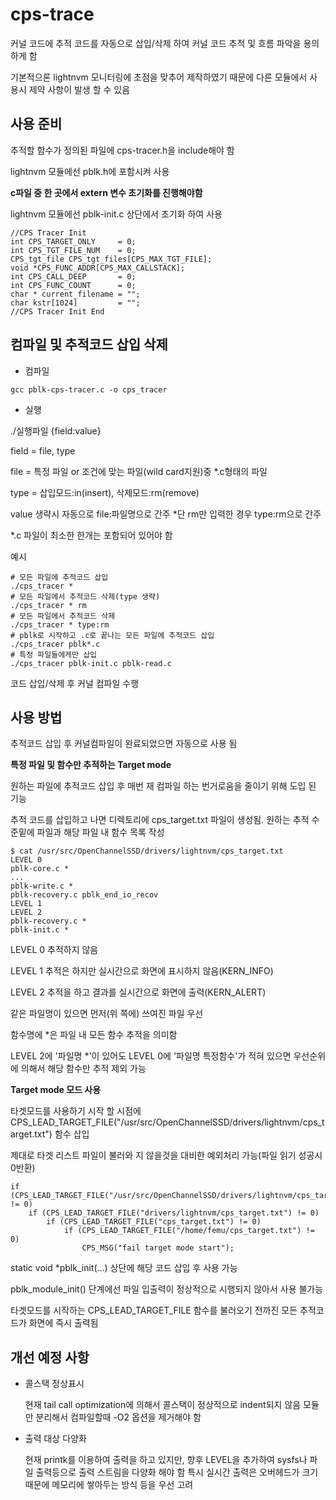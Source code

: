 # cps-trace

커널 코드에 추적 코드를 자동으로 삽입/삭제 하여 커널 코드 추적 및 흐름 파악을 용의하게 함

기본적으론 lightnvm 모니터링에 초점을 맞추어 제작하였기 때문에 다른 모듈에서 사용시 제약 사항이 발생 할 수 있음

## 사용 준비

추적할 함수가 정의된 파일에 cps-tracer.h을 include해야 함

lightnvm 모듈에선 pblk.h에 포함시켜 사용

**c파일 중 한 곳에서  extern 변수 초기화를 진행해야함**

lightnvm 모듈에선 pblk-init.c 상단에서 초기화 하여 사용
```
//CPS Tracer Init
int CPS_TARGET_ONLY     = 0;
int CPS_TGT_FILE_NUM    = 0;
CPS_tgt_file CPS_tgt_files[CPS_MAX_TGT_FILE];
void *CPS_FUNC_ADDR[CPS_MAX_CALLSTACK];
int CPS_CALL_DEEP       = 0;
int CPS_FUNC_COUNT      = 0;
char * current_filename = "";
char kstr[1024]         = "";
//CPS Tracer Init End
```

## 컴파일 및 추적코드 삽입 삭제
* 컴파일
```
gcc pblk-cps-tracer.c -o cps_tracer
```
* 실행

./실행파일 {field:value}

field = file, type

file = 특정 파일 or 조건에 맞는 파일(wild card지원)중 *.c형태의 파일

type = 삽입모드:in(insert), 삭제모드:rm(remove)

value 생략시 자동으로 file:파일명으로 간주 *단 rm만 입력한 경우 type:rm으로 간주

*.c 파일이 최소한 한개는 포함되어 있어야 함

예시
```
# 모든 파일에 추적코드 삽입
./cps_tracer *
# 모든 파일에서 추적코드 삭제(type 생략)
./cps_tracer * rm
# 모든 파일에서 추적코드 삭제
./cps_tracer * type:rm
# pblk로 시작하고 .c로 끝나는 모든 파일에 추적코드 삽입
./cps_tracer pblk*.c
# 특정 파일들에게만 삽입
./cps_tracer pblk-init.c pblk-read.c 
```

코드 삽입/삭제 후 커널 컴파일 수행

## 사용 방법

추적코드 삽입 후 커널컴파일이 완료되었으면 자동으로 사용 됨

**특정 파일 및 함수만 추적하는 Target mode**

원하는 파일에 추적코드 삽입 후 매번 재 컴파일 하는 번거로움을 줄이기 위해 도입 된 기능

추적 코드를 삽입하고 나면 디렉토리에 cps_target.txt 파일이 생성됨. 원하는 추적 수준밑에 파일과 해당 파일 내 함수 목록 작성
```
$ cat /usr/src/OpenChannelSSD/drivers/lightnvm/cps_target.txt 
LEVEL 0
pblk-core.c *
...
pblk-write.c *
pblk-recovery.c pblk_end_io_recov
LEVEL 1
LEVEL 2
pblk-recovery.c *
pblk-init.c *
```

LEVEL 0 추적하지 않음

LEVEL 1 추적은 하지만 실시간으로 화면에 표시하지 않음(KERN_INFO)

LEVEL 2 추적을 하고 결과를 실시간으로 화면에 출력(KERN_ALERT)

같은 파일명이 있으면 먼저(위 쪽에) 쓰여진 파일 우선

함수명에 *은 파일 내 모든 함수 추적을 의미함

LEVEL 2에 '파일명 *'이 있어도 LEVEL 0에 '파일명 특정함수'가 적혀 있으면 우선순위에 의해서 해당 함수만 추적 제외 가능

**Target mode 모드 사용**

타겟모드를 사용하기 시작 할 시점에  CPS_LEAD_TARGET_FILE("/usr/src/OpenChannelSSD/drivers/lightnvm/cps_target.txt") 함수 삽입

제대로 타겟 리스트 파일이 불러와 지 않을것을 대비한 예외처리 가능(파일 읽기 성공시 0반환)
```
if (CPS_LEAD_TARGET_FILE("/usr/src/OpenChannelSSD/drivers/lightnvm/cps_target.txt") != 0)
	if (CPS_LEAD_TARGET_FILE("drivers/lightnvm/cps_target.txt") != 0)
		if (CPS_LEAD_TARGET_FILE("cps_target.txt") != 0)
			if (CPS_LEAD_TARGET_FILE("/home/femu/cps_target.txt") != 0)
				CPS_MSG("fail target mode start");
```
static void *pblk_init(...) 상단에 해당 코드 삽입 후 사용 가능

pblk_module_init() 단계에선 파일 입출력이 정상적으로 시행되지 않아서 사용 불가능

타겟모드를 시작하는 CPS_LEAD_TARGET_FILE 함수를 불러오기 전까진 모든 추적코드가 화면에 즉시 출력됨


## 개선 예정 사항

* 콜스택 정상표시

	현재 tail call optimization에 의해서 콜스택이 정상적으로 indent되지 않음
	모듈만 분리해서 컴파일할때 -O2 옵션을 제거해야 함

* 출력 대상 다양화

	현재 printk를 이용하여 출력을 하고 있지만, 향후 LEVEL을 추가하여
	sysfs나 파일 출력등으로 출력 스트림을 다양화 해야 함
	특시 실시간 출력은 오버헤드가 크기 때문에 메모리에 쌓아두는 방식 등을 우선 고려

